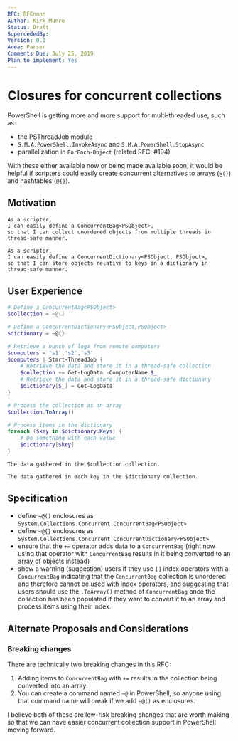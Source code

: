 ```yaml
---
RFC: RFCnnnn
Author: Kirk Munro
Status: Draft
SupercededBy: 
Version: 0.1
Area: Parser
Comments Due: July 25, 2019
Plan to implement: Yes
---
```


# Closures for concurrent collections

PowerShell is getting more and more support for multi-threaded use, such as:

* the PSThreadJob module
* `S.M.A.PowerShell.InvokeAsync` and `S.M.A.PowerShell.StopAsync`
* parallelization in `ForEach-Object` (related RFC: #194)

With these either available now or being made available soon, it would be helpful if scripters could easily create concurrent alternatives to arrays (`@()`) and hashtables (`@{}`).

## Motivation

    As a scripter,
    I can easily define a ConcurrentBag<PSObject>,
    so that I can collect unordered objects from multiple threads in thread-safe manner.

    As a scripter,
    I can easily define a ConcurrentDictionary<PSObject, PSObject>,
    so that I can store objects relative to keys in a dictionary in thread-safe manner.

## User Experience

```powershell
# Define a ConcurrentBag<PSObject>
$collection = ~@()

# Define a ConcurrentDictionary<PSObject,PSObject>
$dictionary = ~@{}

# Retrieve a bunch of logs from remote computers
$computers = 's1','s2','s3'
$computers | Start-ThreadJob {
    # Retrieve the data and store it in a thread-safe collection
    $collection += Get-LogData -ComputerName $_
    # Retrieve the data and store it in a thread-safe dictionary
    $dictionary[$_] = Get-LogData
}

# Process the collection as an array
$collection.ToArray()

# Process items in the dictionary
foreach ($key in $dictionary.Keys) {
    # Do something with each value
    $dictionary[$key]
}
```

```output
The data gathered in the $collection collection.

The data gathered in each key in the $dictionary collection.
```

## Specification

* define `~@()` enclosures as `System.Collections.Concurrent.ConcurrentBag<PSObject>`
* define `~@{}` enclosures as `System.Collections.Concurrent.ConcurrentDictionary<PSObject>`
* ensure that the `+=` operator adds data to a `ConcurrentBag` (right now using that operator with `ConcurrentBag` results in it being converted to an array of objects instead)
* show a warning (suggestion) users if they use `[]` index operators with a `ConcurrentBag` indicating that the `ConcurrentBag` collection is unordered and therefore cannot be used with index operators, and suggesting that users should use the `.ToArray()` method of `ConcurrentBag` once the collection has been populated if they want to convert it to an array and process items using their index.

## Alternate Proposals and Considerations

### Breaking changes

There are technically two breaking changes in this RFC:

1. Adding items to `ConcurrentBag` with `+=` results in the collection being converted into an array.
1. You can create a command named `~@` in PowerShell, so anyone using that command name will break if we add `~@()` as enclosures.

I believe both of these are low-risk breaking changes that are worth making so that we can have easier concurrent collection support in PowerShell moving forward.
